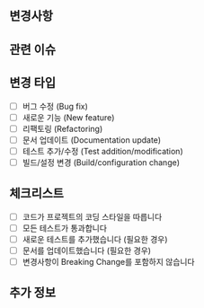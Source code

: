 ## 변경사항

<!-- 이 PR에서 변경된 내용을 간략히 설명해주세요 -->

## 관련 이슈

<!-- 관련 이슈 번호를 기재해주세요 (예: Closes #123) -->

## 변경 타입

- [ ] 버그 수정 (Bug fix)
- [ ] 새로운 기능 (New feature)
- [ ] 리팩토링 (Refactoring)
- [ ] 문서 업데이트 (Documentation update)
- [ ] 테스트 추가/수정 (Test addition/modification)
- [ ] 빌드/설정 변경 (Build/configuration change)

## 체크리스트

- [ ] 코드가 프로젝트의 코딩 스타일을 따릅니다
- [ ] 모든 테스트가 통과합니다
- [ ] 새로운 테스트를 추가했습니다 (필요한 경우)
- [ ] 문서를 업데이트했습니다 (필요한 경우)
- [ ] 변경사항이 Breaking Change를 포함하지 않습니다

## 추가 정보

<!-- 리뷰어가 알아야 할 추가 정보가 있다면 여기에 작성해주세요 -->
